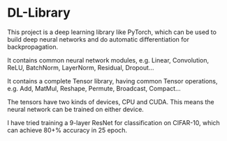 # DL-Library

This project is a deep learning library like PyTorch, which can be used to build deep neural networks and do automatic differentiation for backpropagation.

It contains common neural network modules, e.g. Linear, Convolution, ReLU, BatchNorm, LayerNorm, Residual, Dropout...

It contains a complete Tensor library, having common Tensor operations, e.g. Add, MatMul, Reshape, Permute, Broadcast, Compact...

The tensors have two kinds of devices, CPU and CUDA. This means the neural network can be trained on either device.

I have tried training a 9-layer ResNet for classification on CIFAR-10, which can achieve 80+% accuracy in 25 epoch.

